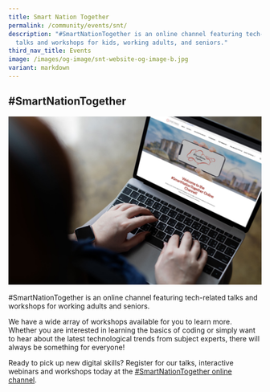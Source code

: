 ```yaml
---
title: Smart Nation Together
permalink: /community/events/snt/
description: "#SmartNationTogether is an online channel featuring tech-related
  talks and workshops for kids, working adults, and seniors."
third_nav_title: Events
image: /images/og-image/snt-website-og-image-b.jpg
variant: markdown
---
```

## #SmartNationTogether 
![#SmartNationTogether](/images/community/events/snt%20image.jpg)

#SmartNationTogether is an online channel featuring tech-related talks and workshops for working adults and seniors.

We have a wide array of workshops available for you to learn more. Whether you are interested in learning the basics of coding or simply want to hear about the latest technological trends from subject experts, there will always be something for everyone!

Ready to pick up new digital skills? Register for our talks, interactive webinars and workshops today at the [#SmartNationTogether online channel](https://together.smartnation.gov.sg/).